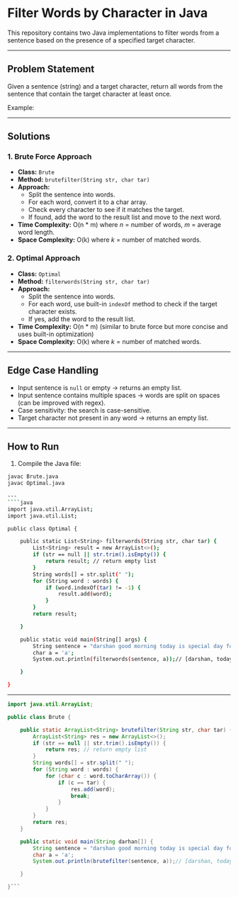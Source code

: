 # Filter Words by Character in Java

This repository contains two Java implementations to filter words from a sentence based on the presence of a specified target character.

---

## Problem Statement

Given a sentence (string) and a target character, return all words from the sentence that contain the target character at least once.

Example:

---

## Solutions

### 1. Brute Force Approach

- **Class:** `Brute`
- **Method:** `brutefilter(String str, char tar)`
- **Approach:** 
  - Split the sentence into words.
  - For each word, convert it to a char array.
  - Check every character to see if it matches the target.
  - If found, add the word to the result list and move to the next word.
- **Time Complexity:** O(n * m) where *n* = number of words, *m* = average word length.
- **Space Complexity:** O(k) where *k* = number of matched words.

### 2. Optimal Approach

- **Class:** `Optimal`
- **Method:** `filterwords(String str, char tar)`
- **Approach:**
  - Split the sentence into words.
  - For each word, use built-in `indexOf` method to check if the target character exists.
  - If yes, add the word to the result list.
- **Time Complexity:** O(n * m) (similar to brute force but more concise and uses built-in optimization)
- **Space Complexity:** O(k) where *k* = number of matched words.

---

## Edge Case Handling

- Input sentence is `null` or empty → returns an empty list.
- Input sentence contains multiple spaces → words are split on spaces (can be improved with regex).
- Case sensitivity: the search is case-sensitive.
- Target character not present in any word → returns an empty list.

---

## How to Run

1. Compile the Java file:

```bash
javac Brute.java
javac Optimal.java

---
````java
import java.util.ArrayList;
import java.util.List;

public class Optimal {

    public static List<String> filterwords(String str, char tar) {
        List<String> result = new ArrayList<>();
        if (str == null || str.trim().isEmpty()) {
            return result; // return empty list
        }
        String words[] = str.split(" ");
        for (String word : words) {
            if (word.indexOf(tar) != -1) {
                result.add(word);
            }
        }
        return result;

    }

    public static void main(String[] args) {
        String sentence = "darshan good morning today is special day for you";
        char a = 'a';
        System.out.println(filterwords(sentence, a));// [darshan, today, special, day]

    }

}
```

---
```java
import java.util.ArrayList;

public class Brute {

    public static ArrayList<String> brutefilter(String str, char tar) {
        ArrayList<String> res = new ArrayList<>();
        if (str == null || str.trim().isEmpty()) {
            return res; // return empty list
        }
        String words[] = str.split(" ");
        for (String word : words) {
            for (char c : word.toCharArray()) {
                if (c == tar) {
                    res.add(word);
                    break;
                }
            }
        }
        return res;
    }

    public static void main(String darhan[]) {
        String sentence = "darshan good morning today is special day for you";
        char a = 'a';
        System.out.println(brutefilter(sentence, a));// [darshan, today, special, day]

    }

}```



